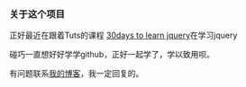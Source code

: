 ### 关于这个项目

正好最近在跟着Tuts的课程 [30days to learn jquery](http://tutsplus.com/course/30-days-to-learn-jquery/)在学习jquery

碰巧一直想好好学学github，正好一起学了，学以致用呗。

有问题联系[我的博客](http://imakechoice.com/)，我一定回复的。
